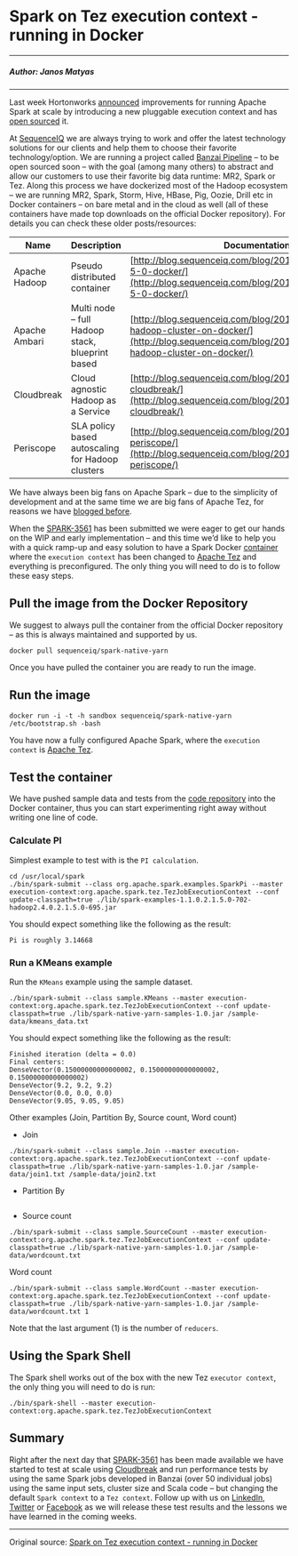# Spark on Tez execution context - running in Docker 

---

##### Author: Janos Matyas

---

Last week Hortonworks [announced](http://hortonworks.com/blog/improving-spark-data-pipelines-native-yarn-integration/) improvements for running Apache Spark at scale by introducing a new pluggable execution context and has [open sourced](https://github.com/hortonworks/spark-native-yarn-samples) it.

At [SequenceIQ](http://sequenceiq.com/) we are always trying to work and offer the latest technology solutions for our clients and help them to choose their favorite technology/option. We are running a project called [Banzai Pipeline](http://docs.banzai.apiary.io/) – to be open sourced soon – with the goal (among many others) to abstract and allow our customers to use their favorite big data runtime: MR2, Spark or Tez. Along this process we have dockerized most of the Hadoop ecosystem – we are running MR2, Spark, Storm, Hive, HBase, Pig, Oozie, Drill etc in Docker containers – on bare metal and in the cloud as well (all of these containers have made top downloads on the official Docker repository). For details you can check these older posts/resources:

| Name | Description | Documentation | GitHub |
| ---- | ----------- | ------------- | ------ |
| Apache Hadoop | Pseudo distributed container	| [http://blog.sequenceiq.com/blog/2014/08/18/hadoop-2-5-0-docker/](http://blog.sequenceiq.com/blog/2014/08/18/hadoop-2-5-0-docker/) | [https://github.com/sequenceiq/hadoop-docker](https://github.com/sequenceiq/hadoop-docker) |
| Apache Ambari	 | Multi node – full Hadoop stack, blueprint based | [http://blog.sequenceiq.com/blog/2014/06/19/multinode-hadoop-cluster-on-docker/](http://blog.sequenceiq.com/blog/2014/06/19/multinode-hadoop-cluster-on-docker/)	| [https://github.com/sequenceiq/docker-ambari](https://github.com/sequenceiq/docker-ambari) |
| Cloudbreak | Cloud agnostic Hadoop as a Service | [http://blog.sequenceiq.com/blog/2014/07/18/announcing-cloudbreak/](http://blog.sequenceiq.com/blog/2014/07/18/announcing-cloudbreak/) | [https://github.com/sequenceiq/cloudbreak](https://github.com/sequenceiq/cloudbreak) |
| Periscope	| SLA policy based autoscaling for Hadoop clusters | [http://blog.sequenceiq.com/blog/2014/08/27/announcing-periscope/](http://blog.sequenceiq.com/blog/2014/08/27/announcing-periscope/) | [https://github.com/sequenceiq/periscope](https://github.com/sequenceiq/periscope) |

We have always been big fans on Apache Spark – due to the simplicity of development and at the same time we are big fans of Apache Tez, for reasons we have [blogged before](http://blog.sequenceiq.com/blog/2014/09/23/topn-on-apache-tez/).

When the [SPARK-3561](https://issues.apache.org/jira/browse/SPARK-3561) has been submitted we were eager to get our hands on the WIP and early implementation – and this time we’d like to help you with a quick ramp-up and easy solution to have a Spark Docker [container](https://github.com/sequenceiq/docker-spark-native-yarn) where the `execution context` has been changed to [Apache Tez](http://tez.apache.org/) and everything is preconfigured. The only thing you will need to do is to follow these easy steps.

## Pull the image from the Docker Repository

We suggest to always pull the container from the official Docker repository – as this is always maintained and supported by us.

```
docker pull sequenceiq/spark-native-yarn
```

Once you have pulled the container you are ready to run the image.

## Run the image

```
docker run -i -t -h sandbox sequenceiq/spark-native-yarn /etc/bootstrap.sh -bash
```

You have now a fully configured Apache Spark, where the `execution context` is [Apache Tez](http://tez.apache.org/).

## Test the container

We have pushed sample data and tests from the [code repository](https://github.com/hortonworks/spark-native-yarn-samples) into the Docker container, thus you can start experimenting right away without writing one line of code.

### Calculate PI

Simplest example to test with is the `PI calculation`.

```
cd /usr/local/spark
./bin/spark-submit --class org.apache.spark.examples.SparkPi --master execution-context:org.apache.spark.tez.TezJobExecutionContext --conf update-classpath=true ./lib/spark-examples-1.1.0.2.1.5.0-702-hadoop2.4.0.2.1.5.0-695.jar
```

You should expect something like the following as the result:

```
Pi is roughly 3.14668
```

### Run a KMeans example

Run the `KMeans` example using the sample dataset.

```
./bin/spark-submit --class sample.KMeans --master execution-context:org.apache.spark.tez.TezJobExecutionContext --conf update-classpath=true ./lib/spark-native-yarn-samples-1.0.jar /sample-data/kmeans_data.txt
```

You should expect something like the following as the result:

```
Finished iteration (delta = 0.0)
Final centers:
DenseVector(0.15000000000000002, 0.15000000000000002, 0.15000000000000002)
DenseVector(9.2, 9.2, 9.2)
DenseVector(0.0, 0.0, 0.0)
DenseVector(9.05, 9.05, 9.05)
```

Other examples (Join, Partition By, Source count, Word count)

- Join

```
./bin/spark-submit --class sample.Join --master execution-context:org.apache.spark.tez.TezJobExecutionContext --conf update-classpath=true ./lib/spark-native-yarn-samples-1.0.jar /sample-data/join1.txt /sample-data/join2.txt
```

- Partition By

```./bin/spark-submit --class sample.PartitionBy --master execution-context:org.apache.spark.tez.TezJobExecutionContext --conf update-classpath=true ./lib/spark-native-yarn-samples-1.0.jar /sample-data/partitioning.txt
```

- Source count

```
./bin/spark-submit --class sample.SourceCount --master execution-context:org.apache.spark.tez.TezJobExecutionContext --conf update-classpath=true ./lib/spark-native-yarn-samples-1.0.jar /sample-data/wordcount.txt
```

Word count

```
./bin/spark-submit --class sample.WordCount --master execution-context:org.apache.spark.tez.TezJobExecutionContext --conf update-classpath=true ./lib/spark-native-yarn-samples-1.0.jar /sample-data/wordcount.txt 1
```

Note that the last argument (1) is the number of `reducers`.

## Using the Spark Shell

The Spark shell works out of the box with the new Tez `executor context`, the only thing you will need to do is run:

```
./bin/spark-shell --master execution-context:org.apache.spark.tez.TezJobExecutionContext
```

## Summary

Right after the next day that [SPARK-3561](https://github.com/hortonworks/spark-native-yarn-samples) has been made available we have started to test at scale using [Cloudbreak](http://sequenceiq.com/cloudbreak/) and run performance tests by using the same Spark jobs developed in Banzai (over 50 individual jobs) using the same input sets, cluster size and Scala code – but changing the default `Spark context` to a `Tez context`. Follow up with us on [LinkedIn](https://www.linkedin.com/company/sequenceiq/), [Twitter](https://twitter.com/sequenceiq) or [Facebook](https://www.facebook.com/sequenceiq) as we will release these test results and the lessons we have learned in the coming weeks.

---

Original source: [Spark on Tez execution context - running in Docker](http://blog.sequenceiq.com/blog/2014/11/02/spark-on-tez/)




